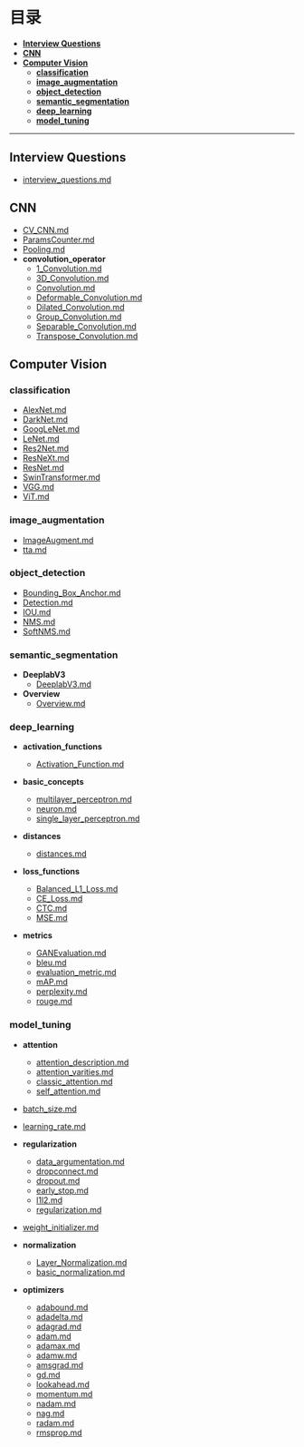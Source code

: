 # 目录

- [**Interview Questions**](#interview-questions)
- [**CNN**](#cnn)
- [**Computer Vision**](#computer-vision)
  - [**classification**](#classification)
  - [**image\_augmentation**](#image_augmentation)
  - [**object\_detection**](#object_detection)
  - [**semantic\_segmentation**](#semantic_segmentation)
  - [**deep\_learning**](#deep_learning)
  - [**model\_tuning**](#model_tuning)

---

## **Interview Questions**
  - [interview_questions.md](./tutorials/interview_questions/interview_questions.md)


## **CNN**
- [CV_CNN.md](./tutorials/CNN/CV_CNN.md)
- [ParamsCounter.md](./tutorials/CNN/ParamsCounter.md)
- [Pooling.md](./tutorials/CNN/Pooling.md)
- **convolution_operator**
  - [1_Convolution.md](./tutorials/CNN/convolution_operator/1_Convolution.md)
  - [3D_Convolution.md](./tutorials/CNN/convolution_operator/3D_Convolution.md)
  - [Convolution.md](./tutorials/CNN/convolution_operator/Convolution.md)
  - [Deformable_Convolution.md](./tutorials/CNN/convolution_operator/Deformable_Convolution.md)
  - [Dilated_Convolution.md](./tutorials/CNN/convolution_operator/Dilated_Convolution.md)
  - [Group_Convolution.md](./tutorials/CNN/convolution_operator/Group_Convolution.md)
  - [Separable_Convolution.md](./tutorials/CNN/convolution_operator/Separable_Convolution.md)
  - [Transpose_Convolution.md](./tutorials/CNN/convolution_operator/Transpose_Convolution.md)


## **Computer Vision**
### **classification**
  - [AlexNet.md](./tutorials/computer_vision/classification/AlexNet.md)
  - [DarkNet.md](./tutorials/computer_vision/classification/DarkNet.md)
  - [GoogLeNet.md](./tutorials/computer_vision/classification/GoogLeNet.md)
  - [LeNet.md](./tutorials/computer_vision/classification/LeNet.md)
  - [Res2Net.md](./tutorials/computer_vision/classification/Res2Net.md)
  - [ResNeXt.md](./tutorials/computer_vision/classification/ResNeXt.md)
  - [ResNet.md](./tutorials/computer_vision/classification/ResNet.md)
  - [SwinTransformer.md](./tutorials/computer_vision/classification/SwinTransformer.md)
  - [VGG.md](./tutorials/computer_vision/classification/VGG.md)
  - [ViT.md](./tutorials/computer_vision/classification/ViT.md)


### **image_augmentation**
  - [ImageAugment.md](./tutorials/computer_vision/image_augmentation/ImageAugment.md)
  - [tta.md](./tutorials/computer_vision/image_augmentation/tta.md)


### **object_detection**
  - [Bounding_Box_Anchor.md](./tutorials/computer_vision/object_detection/Bounding_Box_Anchor.md)
  - [Detection.md](./tutorials/computer_vision/object_detection/Detection.md)
  - [IOU.md](./tutorials/computer_vision/object_detection/IOU.md)
  - [NMS.md](./tutorials/computer_vision/object_detection/NMS.md)
  - [SoftNMS.md](./tutorials/computer_vision/object_detection/SoftNMS.md)


### **semantic_segmentation**
  - **DeeplabV3**
      - [DeeplabV3.md](./tutorials/computer_vision/semantic_segmentation/DeeplabV3/DeeplabV3.md)
  - **Overview**
      - [Overview.md](./tutorials/computer_vision/semantic_segmentation/Overview/Overview.md)

### **deep_learning**
  - **activation_functions**
      - [Activation_Function.md](./tutorials/deep_learning/activation_functions/Activation_Function.md)


  - **basic_concepts**
      - [multilayer_perceptron.md](./tutorials/deep_learning/basic_concepts/multilayer_perceptron.md)
      - [neuron.md](./tutorials/deep_learning/basic_concepts/neuron.md)
      - [single_layer_perceptron.md](./tutorials/deep_learning/basic_concepts/single_layer_perceptron.md)


  - **distances**
      - [distances.md](./tutorials/deep_learning/distances/distances.md)


  - **loss_functions**
      - [Balanced_L1_Loss.md](./tutorials/deep_learning/loss_functions/Balanced_L1_Loss.md)
      - [CE_Loss.md](./tutorials/deep_learning/loss_functions/CE_Loss.md)
      - [CTC.md](./tutorials/deep_learning/loss_functions/CTC.md)
      - [MSE.md](./tutorials/deep_learning/loss_functions/MSE.md)


  - **metrics**
      - [GANEvaluation.md](./tutorials/deep_learning/metrics/GANEvaluation.md)
      - [bleu.md](./tutorials/deep_learning/metrics/bleu.md)
      - [evaluation_metric.md](./tutorials/deep_learning/metrics/evaluation_metric.md)
      - [mAP.md](./tutorials/deep_learning/metrics/mAP.md)
      - [perplexity.md](./tutorials/deep_learning/metrics/perplexity.md)
      - [rouge.md](./tutorials/deep_learning/metrics/rouge.md)


### **model_tuning**
  - **attention**
      - [attention_description.md](./tutorials/deep_learning/model_tuning/attention/attention_description.md)
      - [attention_varities.md](./tutorials/deep_learning/model_tuning/attention/attention_varities.md)
      - [classic_attention.md](./tutorials/deep_learning/model_tuning/attention/classic_attention.md)
      - [self_attention.md](./tutorials/deep_learning/model_tuning/attention/self_attention.md)

  - [batch_size.md](./tutorials/deep_learning/model_tuning/batch_size.md)
  - [learning_rate.md](./tutorials/deep_learning/model_tuning/learning_rate.md)


  - **regularization**
      - [data_argumentation.md](./tutorials/deep_learning/model_tuning/regularization/data_argumentation.md)
      - [dropconnect.md](./tutorials/deep_learning/model_tuning/regularization/dropconnect.md)
      - [dropout.md](./tutorials/deep_learning/model_tuning/regularization/dropout.md)
      - [early_stop.md](./tutorials/deep_learning/model_tuning/regularization/early_stop.md)
      - [l1l2.md](./tutorials/deep_learning/model_tuning/regularization/l1l2.md)
      - [regularization.md](./tutorials/deep_learning/model_tuning/regularization/regularization.md)

  - [weight_initializer.md](./tutorials/deep_learning/model_tuning/weight_initializer.md)

  - **normalization**
      - [Layer_Normalization.md](./tutorials/deep_learning/normalization/Layer_Normalization.md)
      - [basic_normalization.md](./tutorials/deep_learning/normalization/basic_normalization.md)


  - **optimizers**
      - [adabound.md](./tutorials/deep_learning/optimizers/adabound.md)
      - [adadelta.md](./tutorials/deep_learning/optimizers/adadelta.md)
      - [adagrad.md](./tutorials/deep_learning/optimizers/adagrad.md)
      - [adam.md](./tutorials/deep_learning/optimizers/adam.md)
      - [adamax.md](./tutorials/deep_learning/optimizers/adamax.md)
      - [adamw.md](./tutorials/deep_learning/optimizers/adamw.md)
      - [amsgrad.md](./tutorials/deep_learning/optimizers/amsgrad.md)
      - [gd.md](./tutorials/deep_learning/optimizers/gd.md)
      - [lookahead.md](./tutorials/deep_learning/optimizers/lookahead.md)
      - [momentum.md](./tutorials/deep_learning/optimizers/momentum.md)
      - [nadam.md](./tutorials/deep_learning/optimizers/nadam.md)
      - [nag.md](./tutorials/deep_learning/optimizers/nag.md)
      - [radam.md](./tutorials/deep_learning/optimizers/radam.md)
      - [rmsprop.md](./tutorials/deep_learning/optimizers/rmsprop.md)



    
